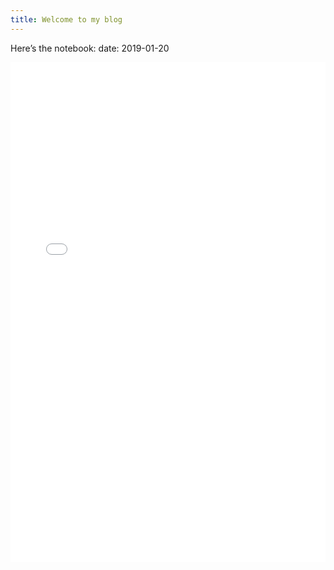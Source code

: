 ```yaml
---
title: Welcome to my blog
---
```


Here’s the notebook:
date: 2019-01-20
<iframe src="ail-codes.html" width="100%" height="800px" frameborder="0"></iframe>
